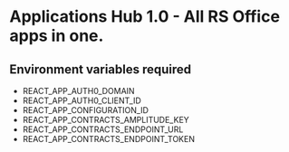 <h1>Applications Hub 1.0 - All RS Office apps in one.</h1>

<h2>Environment variables required</h2>
<ul>
  <li>REACT_APP_AUTH0_DOMAIN</li>
  <li>REACT_APP_AUTH0_CLIENT_ID</li>
  <li>REACT_APP_CONFIGURATION_ID</li>
  <li>REACT_APP_CONTRACTS_AMPLITUDE_KEY</li>
  <li>REACT_APP_CONTRACTS_ENDPOINT_URL</li>
  <li>REACT_APP_CONTRACTS_ENDPOINT_TOKEN</li>
</ul>